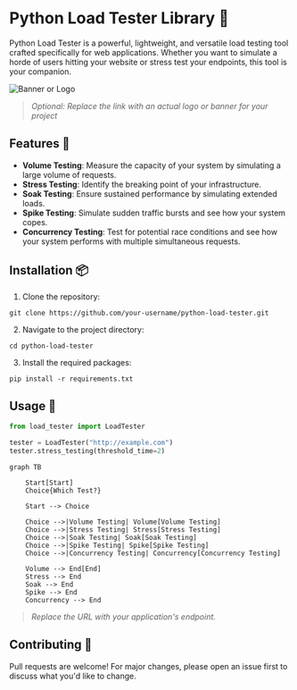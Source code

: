 
# Python Load Tester Library 🚀

Python Load Tester is a powerful, lightweight, and versatile load testing tool crafted specifically for web applications. Whether you want to simulate a horde of users hitting your website or stress test your endpoints, this tool is your companion.

![Banner or Logo](url-to-banner-or-logo.png) 
> *Optional: Replace the link with an actual logo or banner for your project*

## Features 🌟

- **Volume Testing**: Measure the capacity of your system by simulating a large volume of requests.
- **Stress Testing**: Identify the breaking point of your infrastructure.
- **Soak Testing**: Ensure sustained performance by simulating extended loads.
- **Spike Testing**: Simulate sudden traffic bursts and see how your system copes.
- **Concurrency Testing**: Test for potential race conditions and see how your system performs with multiple simultaneous requests.

## Installation 📦

1. Clone the repository:
```
git clone https://github.com/your-username/python-load-tester.git
```
2. Navigate to the project directory:
```
cd python-load-tester
```
3. Install the required packages:
```
pip install -r requirements.txt
```

## Usage 🚀

```python
from load_tester import LoadTester

tester = LoadTester("http://example.com")
tester.stress_testing(threshold_time=2)
```

```mermaid
graph TB

    Start[Start]
    Choice{Which Test?}

    Start --> Choice

    Choice -->|Volume Testing| Volume[Volume Testing]
    Choice -->|Stress Testing| Stress[Stress Testing]
    Choice -->|Soak Testing| Soak[Soak Testing]
    Choice -->|Spike Testing| Spike[Spike Testing]
    Choice -->|Concurrency Testing| Concurrency[Concurrency Testing]

    Volume --> End[End]
    Stress --> End
    Soak --> End
    Spike --> End
    Concurrency --> End

```

> *Replace the URL with your application's endpoint.*

## Contributing 🤝

Pull requests are welcome! For major changes, please open an issue first to discuss what you'd like to change.

